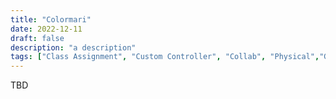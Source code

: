 ```yaml
---
title: "Colormari"
date: 2022-12-11
draft: false
description: "a description"
tags: ["Class Assignment", "Custom Controller", "Collab", "Physical","Game"]
---
```

TBD